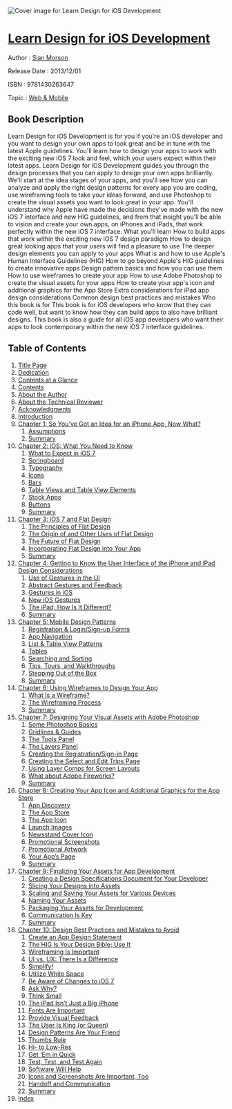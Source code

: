 ![Cover image for Learn Design for iOS Development](https://imgdetail.ebookreading.net/cover/cover/web_mobile/EB9781430263647.jpg)

[Learn Design for iOS Development](https://ebookreading.net/view/book/Learn+Design+for+iOS+Development-EB9781430263647_1.html "Learn Design for iOS Development")
====================================================================================================================

Author : [Sian Morson](https://ebookreading.net/search/author/Sian+Morson)

Release Date : 2013/12/01

ISBN : 9781430263647

Topic : [Web & Mobile](https://ebookreading.net/search/category/web-mobile)

Book Description
-----------------

Learn Design for iOS Development is for you if you're an iOS developer and you want to design your own apps to look great and be in tune with the latest Apple guidelines. You'll learn how to design your apps to work with the exciting new iOS 7 look and feel, which your users expect within their latest apps.
Learn Design for iOS Development guides you through the design processes that you can apply to design your own apps brilliantly. We'll start at the idea stages of your apps, and you'll see how you can analyze and apply the right design patterns for every app you are coding, use wireframing tools to take your ideas forward, and use Photoshop to create the visual assets you want to look great in your app.
You'll understand why Apple have made the decisions they've made with the new iOS 7 interface and new HIG guidelines, and from that insight you'll be able to vision and create your own apps, on iPhones and iPads, that work perfectly within the new iOS 7 interface.
What you'll learn
How to build apps that work within the exciting new iOS 7 design paradigm
How to design great looking apps that your users will find a pleasure to use
The deeper design elements you can apply to your apps
What is and how to use Apple's Human Interface Guidelines (HIG)
How to go beyond Apple's HIG guidelines to create innovative apps
Design pattern basics and how you can use them
How to use wireframes to create your app
How to use Adobe Photoshop to create the visual assets for your apps
How to create your app's icon and additional graphics for the App Store
Extra considerations for iPad app design considerations
Common design best practices and mistakes
Who this book is for
This book is for iOS developers who know that they can code well, but want to know how they can build apps to also have brilliant designs. This book is also a guide for all iOS app developers who want their apps to look contemporary within the new iOS 7 interface guidelines.
              
Table of Contents
-----------------

1. [Title Page](https://ebookreading.net/view/book/Learn+Design+for+iOS+Development-EB9781430263647_2.html)
1. [Dedication](https://ebookreading.net/view/book/Learn+Design+for+iOS+Development-EB9781430263647_4.html)
1. [Contents at a Glance](https://ebookreading.net/view/book/Learn+Design+for+iOS+Development-EB9781430263647_5.html)
1. [Contents](https://ebookreading.net/view/book/Learn+Design+for+iOS+Development-EB9781430263647_6.html)
1. [About the Author](https://ebookreading.net/view/book/Learn+Design+for+iOS+Development-EB9781430263647_7.html)
1. [About the Technical Reviewer](https://ebookreading.net/view/book/Learn+Design+for+iOS+Development-EB9781430263647_8.html)
1. [Acknowledgments](https://ebookreading.net/view/book/Learn+Design+for+iOS+Development-EB9781430263647_9.html)
1. [Introduction](https://ebookreading.net/view/book/Learn+Design+for+iOS+Development-EB9781430263647_10.html)
1. [Chapter 1: So You’ve Got an Idea for an iPhone App, Now What?](https://ebookreading.net/view/book/Learn+Design+for+iOS+Development-EB9781430263647_11.html)
    1. [Assumptions](https://ebookreading.net/view/book/Learn+Design+for+iOS+Development-EB9781430263647_11.html#Sec1)
    1. [Summary](https://ebookreading.net/view/book/Learn+Design+for+iOS+Development-EB9781430263647_11.html#Sec8)
1. [Chapter 2: iOS: What You Need to Know](https://ebookreading.net/view/book/Learn+Design+for+iOS+Development-EB9781430263647_12.html)
    1. [What to Expect in iOS 7](https://ebookreading.net/view/book/Learn+Design+for+iOS+Development-EB9781430263647_12.html#Sec1)
    1. [Springboard](https://ebookreading.net/view/book/Learn+Design+for+iOS+Development-EB9781430263647_12.html#Sec3)
    1. [Typography](https://ebookreading.net/view/book/Learn+Design+for+iOS+Development-EB9781430263647_12.html#Sec4)
    1. [Icons](https://ebookreading.net/view/book/Learn+Design+for+iOS+Development-EB9781430263647_12.html#Sec5)
    1. [Bars](https://ebookreading.net/view/book/Learn+Design+for+iOS+Development-EB9781430263647_12.html#Sec6)
    1. [Table Views and Table View Elements](https://ebookreading.net/view/book/Learn+Design+for+iOS+Development-EB9781430263647_12.html#Sec11)
    1. [Stock Apps](https://ebookreading.net/view/book/Learn+Design+for+iOS+Development-EB9781430263647_12.html#Sec13)
    1. [Buttons](https://ebookreading.net/view/book/Learn+Design+for+iOS+Development-EB9781430263647_12.html#Sec23)
    1. [Summary](https://ebookreading.net/view/book/Learn+Design+for+iOS+Development-EB9781430263647_12.html#Sec24)
1. [Chapter 3: iOS 7 and Flat Design](https://ebookreading.net/view/book/Learn+Design+for+iOS+Development-EB9781430263647_13.html)
    1. [The Principles of Flat Design](https://ebookreading.net/view/book/Learn+Design+for+iOS+Development-EB9781430263647_13.html#Sec1)
    1. [The Origin of and Other Uses of Flat Design](https://ebookreading.net/view/book/Learn+Design+for+iOS+Development-EB9781430263647_13.html#Sec2)
    1. [The Future of Flat Design](https://ebookreading.net/view/book/Learn+Design+for+iOS+Development-EB9781430263647_13.html#Sec3)
    1. [Incorporating Flat Design into Your App](https://ebookreading.net/view/book/Learn+Design+for+iOS+Development-EB9781430263647_13.html#Sec4)
    1. [Summary](https://ebookreading.net/view/book/Learn+Design+for+iOS+Development-EB9781430263647_13.html#Sec12)
1. [Chapter 4: Getting to Know the User Interface of the iPhone and iPad Design Considerations](https://ebookreading.net/view/book/Learn+Design+for+iOS+Development-EB9781430263647_14.html)
    1. [Use of Gestures in the UI](https://ebookreading.net/view/book/Learn+Design+for+iOS+Development-EB9781430263647_14.html#Sec1)
    1. [Abstract Gestures and Feedback](https://ebookreading.net/view/book/Learn+Design+for+iOS+Development-EB9781430263647_14.html#Sec4)
    1. [Gestures in iOS](https://ebookreading.net/view/book/Learn+Design+for+iOS+Development-EB9781430263647_14.html#Sec5)
    1. [New iOS Gestures](https://ebookreading.net/view/book/Learn+Design+for+iOS+Development-EB9781430263647_14.html#Sec14)
    1. [The iPad; How Is It Different?](https://ebookreading.net/view/book/Learn+Design+for+iOS+Development-EB9781430263647_14.html#Sec18)
    1. [Summary](https://ebookreading.net/view/book/Learn+Design+for+iOS+Development-EB9781430263647_14.html#Sec33)
1. [Chapter 5: Mobile Design Patterns](https://ebookreading.net/view/book/Learn+Design+for+iOS+Development-EB9781430263647_15.html)
    1. [Registration &amp; Login/Sign-up Forms](https://ebookreading.net/view/book/Learn+Design+for+iOS+Development-EB9781430263647_15.html#Sec1)
    1. [App Navigation](https://ebookreading.net/view/book/Learn+Design+for+iOS+Development-EB9781430263647_15.html#Sec2)
    1. [List &amp; Table View Patterns](https://ebookreading.net/view/book/Learn+Design+for+iOS+Development-EB9781430263647_15.html#Sec4)
    1. [Tables](https://ebookreading.net/view/book/Learn+Design+for+iOS+Development-EB9781430263647_15.html#Sec5)
    1. [Searching and Sorting](https://ebookreading.net/view/book/Learn+Design+for+iOS+Development-EB9781430263647_15.html#Sec9)
    1. [Tips, Tours, and Walkthroughs](https://ebookreading.net/view/book/Learn+Design+for+iOS+Development-EB9781430263647_15.html#Sec10)
    1. [Stepping Out of the Box](https://ebookreading.net/view/book/Learn+Design+for+iOS+Development-EB9781430263647_15.html#Sec11)
    1. [Summary](https://ebookreading.net/view/book/Learn+Design+for+iOS+Development-EB9781430263647_15.html#Sec12)
1. [Chapter 6: Using Wireframes to Design Your App](https://ebookreading.net/view/book/Learn+Design+for+iOS+Development-EB9781430263647_16.html)
    1. [What Is a Wireframe?](https://ebookreading.net/view/book/Learn+Design+for+iOS+Development-EB9781430263647_16.html#Sec1)
    1. [The Wireframing Process](https://ebookreading.net/view/book/Learn+Design+for+iOS+Development-EB9781430263647_16.html#Sec4)
    1. [Summary](https://ebookreading.net/view/book/Learn+Design+for+iOS+Development-EB9781430263647_16.html#Sec13)
1. [Chapter 7: Designing Your Visual Assets with Adobe Photoshop](https://ebookreading.net/view/book/Learn+Design+for+iOS+Development-EB9781430263647_17.html)
    1. [Some Photoshop Basics](https://ebookreading.net/view/book/Learn+Design+for+iOS+Development-EB9781430263647_17.html#Sec1)
    1. [Gridlines &amp; Guides](https://ebookreading.net/view/book/Learn+Design+for+iOS+Development-EB9781430263647_17.html#Sec4)
    1. [The Tools Panel](https://ebookreading.net/view/book/Learn+Design+for+iOS+Development-EB9781430263647_17.html#Sec5)
    1. [The Layers Panel](https://ebookreading.net/view/book/Learn+Design+for+iOS+Development-EB9781430263647_17.html#Sec14)
    1. [Creating the Registration/Sign-in Page](https://ebookreading.net/view/book/Learn+Design+for+iOS+Development-EB9781430263647_17.html#Sec15)
    1. [Creating the Select and Edit Trips Page](https://ebookreading.net/view/book/Learn+Design+for+iOS+Development-EB9781430263647_17.html#Sec16)
    1. [Using Layer Comps for Screen Layouts](https://ebookreading.net/view/book/Learn+Design+for+iOS+Development-EB9781430263647_17.html#Sec17)
    1. [What about Adobe Fireworks?](https://ebookreading.net/view/book/Learn+Design+for+iOS+Development-EB9781430263647_17.html#Sec18)
    1. [Summary](https://ebookreading.net/view/book/Learn+Design+for+iOS+Development-EB9781430263647_17.html#Sec19)
1. [Chapter 8: Creating Your App Icon and Additional Graphics for the App Store](https://ebookreading.net/view/book/Learn+Design+for+iOS+Development-EB9781430263647_18.html)
    1. [App Discovery](https://ebookreading.net/view/book/Learn+Design+for+iOS+Development-EB9781430263647_18.html#Sec1)
    1. [The App Store](https://ebookreading.net/view/book/Learn+Design+for+iOS+Development-EB9781430263647_18.html#Sec2)
    1. [The App Icon](https://ebookreading.net/view/book/Learn+Design+for+iOS+Development-EB9781430263647_18.html#Sec3)
    1. [Launch Images](https://ebookreading.net/view/book/Learn+Design+for+iOS+Development-EB9781430263647_18.html#Sec4)
    1. [Newsstand Cover Icon](https://ebookreading.net/view/book/Learn+Design+for+iOS+Development-EB9781430263647_18.html#Sec5)
    1. [Promotional Screenshots](https://ebookreading.net/view/book/Learn+Design+for+iOS+Development-EB9781430263647_18.html#Sec6)
    1. [Promotional Artwork](https://ebookreading.net/view/book/Learn+Design+for+iOS+Development-EB9781430263647_18.html#Sec7)
    1. [Your App’s Page](https://ebookreading.net/view/book/Learn+Design+for+iOS+Development-EB9781430263647_18.html#Sec8)
    1. [Summary](https://ebookreading.net/view/book/Learn+Design+for+iOS+Development-EB9781430263647_18.html#Sec9)
1. [Chapter 9: Finalizing Your Assets for App Development](https://ebookreading.net/view/book/Learn+Design+for+iOS+Development-EB9781430263647_19.html)
    1. [Creating a Design Specifications Document for Your Developer](https://ebookreading.net/view/book/Learn+Design+for+iOS+Development-EB9781430263647_19.html#Sec1)
    1. [Slicing Your Designs into Assets](https://ebookreading.net/view/book/Learn+Design+for+iOS+Development-EB9781430263647_19.html#Sec9)
    1. [Scaling and Saving Your Assets for Various Devices](https://ebookreading.net/view/book/Learn+Design+for+iOS+Development-EB9781430263647_19.html#Sec10)
    1. [Naming Your Assets](https://ebookreading.net/view/book/Learn+Design+for+iOS+Development-EB9781430263647_19.html#Sec12)
    1. [Packaging Your Assets for Development](https://ebookreading.net/view/book/Learn+Design+for+iOS+Development-EB9781430263647_19.html#Sec13)
    1. [Communication Is Key](https://ebookreading.net/view/book/Learn+Design+for+iOS+Development-EB9781430263647_19.html#Sec14)
    1. [Summary](https://ebookreading.net/view/book/Learn+Design+for+iOS+Development-EB9781430263647_19.html#Sec15)
1. [Chapter 10: Design Best Practices and Mistakes to Avoid](https://ebookreading.net/view/book/Learn+Design+for+iOS+Development-EB9781430263647_20.html)
    1. [Create an App Design Statement](https://ebookreading.net/view/book/Learn+Design+for+iOS+Development-EB9781430263647_20.html#Sec1)
    1. [The HIG Is Your Design Bible; Use It](https://ebookreading.net/view/book/Learn+Design+for+iOS+Development-EB9781430263647_20.html#Sec2)
    1. [Wireframing Is Important](https://ebookreading.net/view/book/Learn+Design+for+iOS+Development-EB9781430263647_20.html#Sec3)
    1. [UI vs. UX: There Is a Difference](https://ebookreading.net/view/book/Learn+Design+for+iOS+Development-EB9781430263647_20.html#Sec4)
    1. [Simplify!](https://ebookreading.net/view/book/Learn+Design+for+iOS+Development-EB9781430263647_20.html#Sec5)
    1. [Utilize White Space](https://ebookreading.net/view/book/Learn+Design+for+iOS+Development-EB9781430263647_20.html#Sec6)
    1. [Be Aware of Changes to iOS 7](https://ebookreading.net/view/book/Learn+Design+for+iOS+Development-EB9781430263647_20.html#Sec7)
    1. [Ask Why?](https://ebookreading.net/view/book/Learn+Design+for+iOS+Development-EB9781430263647_20.html#Sec8)
    1. [Think Small](https://ebookreading.net/view/book/Learn+Design+for+iOS+Development-EB9781430263647_20.html#Sec9)
    1. [The iPad Isn’t Just a Big iPhone](https://ebookreading.net/view/book/Learn+Design+for+iOS+Development-EB9781430263647_20.html#Sec10)
    1. [Fonts Are Important](https://ebookreading.net/view/book/Learn+Design+for+iOS+Development-EB9781430263647_20.html#Sec11)
    1. [Provide Visual Feedback](https://ebookreading.net/view/book/Learn+Design+for+iOS+Development-EB9781430263647_20.html#Sec12)
    1. [The User Is King (or Queen)](https://ebookreading.net/view/book/Learn+Design+for+iOS+Development-EB9781430263647_20.html#Sec13)
    1. [Design Patterns Are Your Friend](https://ebookreading.net/view/book/Learn+Design+for+iOS+Development-EB9781430263647_20.html#Sec14)
    1. [Thumbs Rule](https://ebookreading.net/view/book/Learn+Design+for+iOS+Development-EB9781430263647_20.html#Sec15)
    1. [Hi- to Low-Res](https://ebookreading.net/view/book/Learn+Design+for+iOS+Development-EB9781430263647_20.html#Sec16)
    1. [Get ‘Em in Quick](https://ebookreading.net/view/book/Learn+Design+for+iOS+Development-EB9781430263647_20.html#Sec17)
    1. [Test, Test, and Test Again](https://ebookreading.net/view/book/Learn+Design+for+iOS+Development-EB9781430263647_20.html#Sec18)
    1. [Software Will Help](https://ebookreading.net/view/book/Learn+Design+for+iOS+Development-EB9781430263647_20.html#Sec19)
    1. [Icons and Screenshots Are Important, Too](https://ebookreading.net/view/book/Learn+Design+for+iOS+Development-EB9781430263647_20.html#Sec20)
    1. [Handoff and Communication](https://ebookreading.net/view/book/Learn+Design+for+iOS+Development-EB9781430263647_20.html#Sec21)
    1. [Summary](https://ebookreading.net/view/book/Learn+Design+for+iOS+Development-EB9781430263647_20.html#Sec22)
1. [Index](https://ebookreading.net/view/book/Learn+Design+for+iOS+Development-EB9781430263647_21.html)
